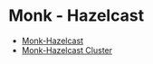 # Monk - Hazelcast

* [Monk-Hazelcast](https://github.com/monk-io/monk-hazelcast/tree/main/hazelcast)
* [Monk-Hazelcast Cluster](https://github.com/monk-io/monk-hazelcast/tree/main/hazelcast-cluster)
